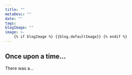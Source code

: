 ```yaml
---
title: ""
metaDesc: ""
date: ""
tags: 
blogImage: ""
image: >-
    {% if blogImage %} {{blog.defaultImage}} {% endif %}
---
```

## Once upon a time...
There was a...